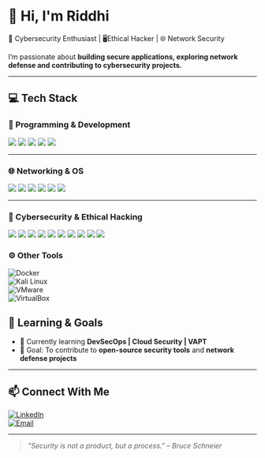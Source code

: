# 👋 Hi, I'm Riddhi

🔐 Cybersecurity Enthusiast | 🖥️Ethical Hacker | 🌐 Network Security 

I’m passionate about **building secure applications, exploring network defense and contributing to cybersecurity projects.**  

---

## 💻 Tech Stack  

### 🐍 Programming & Development  
<p>
  <img src="https://img.shields.io/badge/Python-3776AB?style=for-the-badge&logo=python&logoColor=white"/>
  <img src="https://img.shields.io/badge/Flask-000000?style=for-the-badge&logo=flask&logoColor=white"/>
  <img src="https://img.shields.io/badge/Git-F05032?style=for-the-badge&logo=git&logoColor=white"/>
  <img src="https://img.shields.io/badge/GitHub-181717?style=for-the-badge&logo=github&logoColor=white"/>
  <img src="https://img.shields.io/badge/VS%20Code-007ACC?style=for-the-badge&logo=visual-studio-code&logoColor=white"/>
</p>

---

### 🌐 Networking & OS  
<p>
  <img src="https://img.shields.io/badge/Linux-FCC624?style=for-the-badge&logo=linux&logoColor=black"/>
  <img src="https://img.shields.io/badge/Cisco-1BA0D7?style=for-the-badge&logo=cisco&logoColor=white"/>
  <img src="https://img.shields.io/badge/Wireshark-1679A7?style=for-the-badge&logo=wireshark&logoColor=white"/>
  <img src="https://img.shields.io/badge/Nmap-4682B4?style=for-the-badge&logo=security&logoColor=white"/>
  <img src="https://img.shields.io/badge/Tcpdump-000000?style=for-the-badge&logo=linux&logoColor=white"/>
  <img src="https://img.shields.io/badge/OpenVPN-EA7E20?style=for-the-badge&logo=openvpn&logoColor=white"/>
</p>

---

### 🔐 Cybersecurity & Ethical Hacking  
<p>
  <img src="https://img.shields.io/badge/TryHackMe-2D2D2D?style=for-the-badge&logo=tryhackme&logoColor=white"/>
  <img src="https://img.shields.io/badge/HackTheBox-9FEF00?style=for-the-badge&logo=hackthebox&logoColor=black"/>
  <img src="https://img.shields.io/badge/Burp%20Suite-FF6633?style=for-the-badge&logo=burp-suite&logoColor=white"/>
  <img src="https://img.shields.io/badge/Metasploit-3A9BDC?style=for-the-badge&logo=metasploit&logoColor=white"/>
  <img src="https://img.shields.io/badge/Hydra-000000?style=for-the-badge&logo=security&logoColor=white"/>
  <img src="https://img.shields.io/badge/Dirb-444444?style=for-the-badge&logo=security&logoColor=white"/>
  <img src="https://img.shields.io/badge/Gobuster-FFCC00?style=for-the-badge&logo=security&logoColor=black"/>
  <img src="https://img.shields.io/badge/John%20the%20Ripper-800000?style=for-the-badge&logo=security&logoColor=white"/>
  <img src="https://img.shields.io/badge/Hashcat-2C2C2C?style=for-the-badge&logo=hashcat&logoColor=white"/>
  <img src="https://img.shields.io/badge/OWASP%20ZAP-2E73B8?style=for-the-badge&logo=owasp&logoColor=white"/>
</p>


### ⚙️ Other Tools  
![Docker](https://img.shields.io/badge/Docker-2496ED?style=for-the-badge&logo=docker&logoColor=white)  
![Kali Linux](https://img.shields.io/badge/Kali%20Linux-557C94?style=for-the-badge&logo=kalilinux&logoColor=white)  
![VMware](https://img.shields.io/badge/VMware-607078?style=for-the-badge&logo=vmware&logoColor=white)  
![VirtualBox](https://img.shields.io/badge/VirtualBox-183A61?style=for-the-badge&logo=virtualbox&logoColor=white)  


## 🎯 Learning & Goals  
- 📖 Currently learning **DevSecOps | Cloud Security | VAPT**  
- 🎯 Goal: To contribute to **open-source security tools** and **network defense projects**  

---

## 📫 Connect With Me  
[![LinkedIn](https://img.shields.io/badge/LinkedIn-blue?style=for-the-badge&logo=linkedin)](www.linkedin.com/in/riddhiiii)  
[![Email](https://img.shields.io/badge/Email-D14836?style=for-the-badge&logo=gmail&logoColor=white)](mailto:iriddhiks@gmail.com)  

---

> *"Security is not a product, but a process." – Bruce Schneier*  
